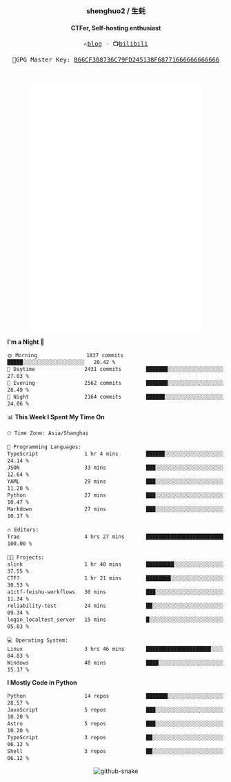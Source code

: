 <h3 align="center"> shenghuo2 / 生蚝 </h3>
<h4 align="center" >CTFer, Self-hosting enthusiast</h3>


<p align="center">
  <samp>
    ✍️<a href="https://blog.shenghuo2.top/">blog</a> -
    📺<a href="https://space.bilibili.com/85894935">bilibili</a>
  </samp>
</p>
<p align="center">
  <samp>
     🔐GPG Master Key: <a align="center" href="https://github.com/shenghuo2.gpg">B66CF308736C79FD245138F68771666666666666</a>
  </samp>
</p>
<br>
<p align="center">
  <a href="https://github.com/shenghuo2">
    <img width="400" align="top" src="https://github.com/shenghuo2/shenghuo2/blob/main/metrics.left.svg" />
  </a>
  <a href="https://github.com/shenghuo2">
    <img width="400" align="top" src="https://github.com/shenghuo2/shenghuo2/blob/main/metrics.right.svg" />
  </a>
</p>


<!--START_SECTION:waka-->
**I'm a Night 🦉** 

```text
🌞 Morning                1837 commits        █████░░░░░░░░░░░░░░░░░░░░   20.42 % 
🌆 Daytime                2431 commits        ███████░░░░░░░░░░░░░░░░░░   27.03 % 
🌃 Evening                2562 commits        ███████░░░░░░░░░░░░░░░░░░   28.49 % 
🌙 Night                  2164 commits        ██████░░░░░░░░░░░░░░░░░░░   24.06 % 
```


📊 **This Week I Spent My Time On** 

```text
🕑︎ Time Zone: Asia/Shanghai

💬 Programming Languages: 
TypeScript               1 hr 4 mins         ██████░░░░░░░░░░░░░░░░░░░   24.14 % 
JSON                     33 mins             ███░░░░░░░░░░░░░░░░░░░░░░   12.64 % 
YAML                     29 mins             ███░░░░░░░░░░░░░░░░░░░░░░   11.20 % 
Python                   27 mins             ███░░░░░░░░░░░░░░░░░░░░░░   10.47 % 
Markdown                 27 mins             ███░░░░░░░░░░░░░░░░░░░░░░   10.17 % 

🔥 Editors: 
Trae                     4 hrs 27 mins       █████████████████████████   100.00 % 

🐱‍💻 Projects: 
slink                    1 hr 40 mins        █████████░░░░░░░░░░░░░░░░   37.55 % 
CTF?                     1 hr 21 mins        ████████░░░░░░░░░░░░░░░░░   30.53 % 
a1ctf-feishu-workflows   30 mins             ███░░░░░░░░░░░░░░░░░░░░░░   11.34 % 
reliability-test         24 mins             ██░░░░░░░░░░░░░░░░░░░░░░░   09.34 % 
login_localtest_server   15 mins             █░░░░░░░░░░░░░░░░░░░░░░░░   05.83 % 

💻 Operating System: 
Linux                    3 hrs 46 mins       █████████████████████░░░░   84.83 % 
Windows                  40 mins             ████░░░░░░░░░░░░░░░░░░░░░   15.17 % 
```

**I Mostly Code in Python** 

```text
Python                   14 repos            ███████░░░░░░░░░░░░░░░░░░   28.57 % 
JavaScript               5 repos             ███░░░░░░░░░░░░░░░░░░░░░░   10.20 % 
Astro                    5 repos             ███░░░░░░░░░░░░░░░░░░░░░░   10.20 % 
TypeScript               3 repos             ██░░░░░░░░░░░░░░░░░░░░░░░   06.12 % 
Shell                    3 repos             ██░░░░░░░░░░░░░░░░░░░░░░░   06.12 % 
```




<!--END_SECTION:waka-->


<div align="center">
  <picture>
    <source media="(prefers-color-scheme: dark)" srcset="https://gist.githubusercontent.com/shenghuo2/bfce20b14ab0484cef03bae6e60e0b3a/raw/github-snake-dark.svg" />
    <source media="(prefers-color-scheme: light)" srcset="https://gist.githubusercontent.com/shenghuo2/bfce20b14ab0484cef03bae6e60e0b3a/raw/github-snake.svg" />
    <img alt="github-snake" src="https://gist.githubusercontent.com/shenghuo2/bfce20b14ab0484cef03bae6e60e0b3a/raw/github-snake.svg" />
  </picture>
</div>

<!--
**shenghuo2/shenghuo2** is a ✨ _special_ ✨ repository because its `README.md` (this file) appears on your GitHub profile.

Here are some ideas to get you started:

- 🔭 I’m currently working on ...
- 🌱 I’m currently learning ...
- 👯 I’m looking to collaborate on ...
- 🤔 I’m looking for help with ...
- 💬 Ask me about ...
- 📫 How to reach me: ...
- 😄 Pronouns: ...
- ⚡ Fun fact: ...
-->
